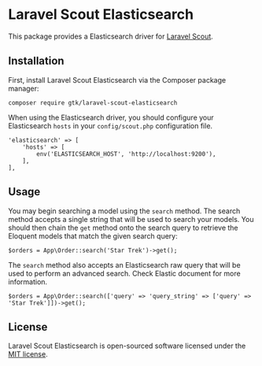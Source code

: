 # Laravel Scout Elasticsearch

This package provides a Elasticsearch driver for [Laravel Scout](https://laravel.com/docs/5.6/scout).

## Installation

First, install Laravel Scout Elasticsearch via the Composer package manager:

    composer require gtk/laravel-scout-elasticsearch

When using the Elasticsearch driver, you should configure your Elasticsearch `hosts` in your `config/scout.php` configuration file.

    'elasticsearch' => [
        'hosts' => [
            env('ELASTICSEARCH_HOST', 'http://localhost:9200'),
        ],
    ],

## Usage

You may begin searching a model using the `search` method. The search method accepts a single string that will be used to search your models. You should then chain the `get` method onto the search query to retrieve the Eloquent models that match the given search query:

    $orders = App\Order::search('Star Trek')->get();
    
The `search` method also accepts an Elasticsearch raw query that will be used to perform an advanced search. Check Elastic document for more information.

    $orders = App\Order::search(['query' => 'query_string' => ['query' => 'Star Trek']])->get();
    
## License

Laravel Scout Elasticsearch is open-sourced software licensed under the [MIT license](https://opensource.org/licenses/MIT).
